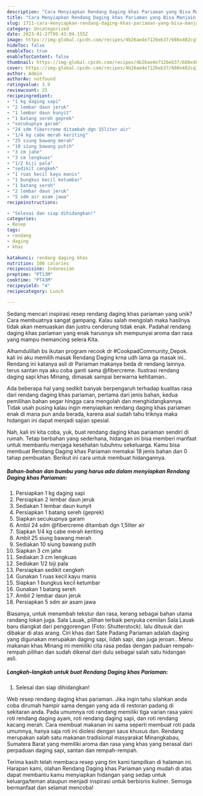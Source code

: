 ```yaml
---
description: "Cara Menyiapkan Rendang Daging khas Pariaman yang Bisa Manjain Lidah"
title: "Cara Menyiapkan Rendang Daging khas Pariaman yang Bisa Manjain Lidah"
slug: 1711-cara-menyiapkan-rendang-daging-khas-pariaman-yang-bisa-manjain-lidah
category: Uncategorized
date: 2023-01-27T05:43:04.155Z
image: https://img-global.cpcdn.com/recipes/4b26ae4e7126eb37/680x482cq70/rendang-daging-khas-pariaman-foto-resep-utama.jpg
hideToc: false
enableToc: true
enableTocContent: false
thumbnail: https://img-global.cpcdn.com/recipes/4b26ae4e7126eb37/680x482cq70/rendang-daging-khas-pariaman-foto-resep-utama.jpg
cover: https://img-global.cpcdn.com/recipes/4b26ae4e7126eb37/680x482cq70/rendang-daging-khas-pariaman-foto-resep-utama.jpg
author: Admin
authorAv: notfound
ratingvalue: 3.9
reviewcount: 25
recipeingredient:
- "1 kg daging sapi"
- "2 lembar daun jeruk"
- "1 lembar daun kunyit"
- "1 batang sereh geprek"
- "secukupnya garam"
- "24 sdm fibercreme ditambah dgn 15liter air"
- "1/4 kg cabe merah keriting"
- "25 siung bawang merah"
- "10 siung bawang putih"
- "3 cm jahe"
- "3 cm lengkuas"
- "1/2 biji pala"
- "sedikit cengkeh"
- "1 ruas kecil kayu manis"
- "1 bungkus kecil ketumbar"
- "1 batang sereh"
- "2 lembar daun jeruk"
- "5 sdm air asam jawa"
recipeinstructions:

- "Selesai dan siap dihidangkan!"
categories:
- Resep
tags:
- rendang
- daging
- khas

katakunci: rendang daging khas 
nutrition: 100 calories
recipecuisine: Indonesian
preptime: "PT13M"
cooktime: "PT43M"
recipeyield: "4"
recipecategory: Lunch

---
```





Sedang mencari inspirasi resep rendang daging khas pariaman yang unik? Cara membuatnya sangat gampang. Kalau salah mengolah maka hasilnya tidak akan memuaskan dan justru cenderung tidak enak. Padahal rendang daging khas pariaman yang enak harusnya sih mempunyai aroma dan rasa yang mampu memancing selera Kita.





Alhamdulillah bs ikutan program recook dr #CookpadCommunity_Depok. kali ini aku memilih masak Rendang Daging krna udh lama ga masak ini.. Rendang ini katanya asli dr Pariaman makanya beda dr rendang lainnya. terus santan nya aku coba ganti sama @fibercreme. Ilustrasi rendang daging sapi khas Minang, dimasak sampai berwarna kehitaman..

Ada beberapa hal yang sedikit banyak berpengaruh terhadap kualitas rasa dari rendang daging khas pariaman, pertama dari jenis bahan, kedua pemilihan bahan segar hingga cara mengolah dan menghidangkannya. Tidak usah pusing kalau ingin menyiapkan rendang daging khas pariaman enak di mana pun anda berada, karena asal sudah tahu triknya maka hidangan ini dapat menjadi sajian spesial.






Nah, kali ini kita coba, yuk, buat rendang daging khas pariaman sendiri di rumah. Tetap berbahan yang sederhana, hidangan ini bisa memberi manfaat untuk membantu menjaga kesehatan tubuhmu sekeluarga. Kamu bisa membuat Rendang Daging khas Pariaman memakai 18 jenis bahan dan 0 tahap pembuatan. Berikut ini cara untuk membuat hidangannya.

<!--inarticleads1-->

##### Bahan-bahan dan bumbu yang harus ada dalam menyiapkan Rendang Daging khas Pariaman:

1. Persiapkan 1 kg daging sapi
1. Persiapkan 2 lembar daun jeruk
1. Sediakan 1 lembar daun kunyit
1. Persiapkan 1 batang sereh (geprek)
1. Siapkan secukupnya garam
1. Ambil 24 sdm @fibercreme ditambah dgn 1,5liter air
1. Siapkan 1/4 kg cabe merah keriting
1. Ambil 25 siung bawang merah
1. Sediakan 10 siung bawang putih
1. Siapkan 3 cm jahe
1. Sediakan 3 cm lengkuas
1. Sediakan 1/2 biji pala
1. Persiapkan sedikit cengkeh
1. Gunakan 1 ruas kecil kayu manis
1. Siapkan 1 bungkus kecil ketumbar
1. Gunakan 1 batang sereh
1. Ambil 2 lembar daun jeruk
1. Persiapkan 5 sdm air asam jawa


Biasanya, untuk menambah tekstur dan rasa, kerang sebagai bahan utama randang lokan juga. Sala Lauak, pilihan terbaik penyuka cemilan Sala Lauak baru diangkat dari penggorengan (Foto: Shutterstock). lalu ditusuk dan dibakar di atas arang. Ciri khas dari Sate Padang Pariaman adalah daging yang digunakan merupakan daging sapi, lidah sapi, dan juga jeroan.. Menu makanan khas Minang ini memiliki cita rasa pedas dengan paduan rempah-rempah pilihan dan sudah dikenal dari dulu sebagai salah satu hidangan asli. 

<!--inarticleads2-->

##### Langkah-langkah untuk buat Rendang Daging khas Pariaman:


1. Selesai dan siap dihidangkan!

Web resep rendang daging khas pariaman. Jika ingin tahu silahkan anda coba dirumah hampir sama dengan yang ada di restoran padang di sekitaran anda. Pada umumnya roti randang memiliki tiga varian rasa yakni roti rendang daging ayam, roti rendang daging sapi, dan roti rendang kacang merah. Cara membuat makanan ini sama seperti membuat roti pada umumnya, hanya saja roti ini diolesi dengan saus khusus dan. Rendang merupakan salah satu makanan tradisional masyarakat Minangkabau, Sumatera Barat yang memiliki aroma dan rasa yang khas yang berasal dari perpaduan daging sapi, santan dan rempah-rempah. 

Terima kasih telah membaca resep yang tim kami tampilkan di halaman ini. Harapan kami, olahan Rendang Daging khas Pariaman yang mudah di atas dapat membantu kamu menyiapkan hidangan yang sedap untuk keluarga/teman ataupun menjadi inspirasi untuk berbisnis kuliner. Semoga bermanfaat dan selamat mencoba!
